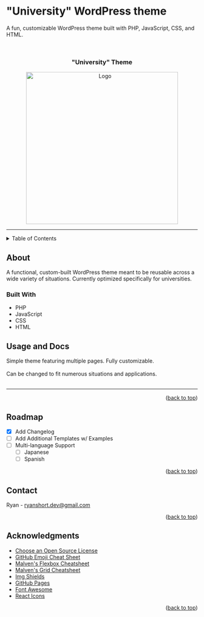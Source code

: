# "University" WordPress theme
A fun, customizable WordPress theme built with PHP, JavaScript, CSS, and HTML.

<div id="top"></div>

<!-- PROJECT LOGO -->

<br />

<h3 align="center">"University" Theme</h3>

<div align="center">
    <img src="https://github.com/RyanShort13110/WordPress-University/blob/main/WP-university-theme.gif" alt="Logo" width="400">
</div>

---

<!-- TABLE OF CONTENTS -->
<details>
  <summary>Table of Contents</summary>
  <ol>
    <li>
      <a href="#about-the-project">About The Project</a>
      <ul>
        <li><a href="#built-with">Built With</a></li>
      </ul>
    </li>
    <li>
      <a href="#getting-started">Getting Started</a>
    </li>
    <li><a href="#usage">Usage</a></li>
    <li><a href="#roadmap">Roadmap</a></li>
    <li><a href="#contact">Contact</a></li>
    <li><a href="#acknowledgments">Acknowledgments</a></li>
  </ol>
</details>



<!-- ABOUT THE PROJECT -->
## About

A functional, custom-built WordPress theme meant to be reusable across a wide variety of situations. Currently optimized specifically for universities.

### Built With

* PHP
* JavaScript
* CSS
* HTML



<!-- USAGE EXAMPLES -->
## Usage and Docs

Simple theme featuring multiple pages. Fully customizable.
<br>
<br>
Can be changed to fit numerous situations and applications. 
<br>
<br>


---


<p align="right">(<a href="#top">back to top</a>)</p>



<!-- ROADMAP -->
## Roadmap

- [x] Add Changelog
- [ ] Add Additional Templates w/ Examples
- [ ] Multi-language Support
    - [ ] Japanese
    - [ ] Spanish

<p align="right">(<a href="#top">back to top</a>)</p>



<!-- CONTACT -->
## Contact

Ryan - ryanshort.dev@gmail.com

<p align="right">(<a href="#top">back to top</a>)</p>



<!-- ACKNOWLEDGMENTS -->
## Acknowledgments

* [Choose an Open Source License](https://choosealicense.com)
* [GitHub Emoji Cheat Sheet](https://www.webpagefx.com/tools/emoji-cheat-sheet)
* [Malven's Flexbox Cheatsheet](https://flexbox.malven.co/)
* [Malven's Grid Cheatsheet](https://grid.malven.co/)
* [Img Shields](https://shields.io)
* [GitHub Pages](https://pages.github.com)
* [Font Awesome](https://fontawesome.com)
* [React Icons](https://react-icons.github.io/react-icons/search)

<p align="right">(<a href="#top">back to top</a>)</p>


<!-- MARKDOWN LINKS & IMAGES -->
<!-- https://www.markdownguide.org/basic-syntax/#reference-style-links -->
[contributors-shield]: https://img.shields.io/github/contributors/othneildrew/Best-README-Template.svg?style=for-the-badge
[contributors-url]: https://github.com/othneildrew/Best-README-Template/graphs/contributors
[forks-shield]: https://img.shields.io/github/forks/othneildrew/Best-README-Template.svg?style=for-the-badge
[forks-url]: https://github.com/othneildrew/Best-README-Template/network/members
[stars-shield]: https://img.shields.io/github/stars/othneildrew/Best-README-Template.svg?style=for-the-badge
[stars-url]: https://github.com/othneildrew/Best-README-Template/stargazers
[issues-shield]: https://img.shields.io/github/issues/othneildrew/Best-README-Template.svg?style=for-the-badge
[issues-url]: https://github.com/othneildrew/Best-README-Template/issues
[license-shield]: https://img.shields.io/github/license/othneildrew/Best-README-Template.svg?style=for-the-badge
[license-url]: https://github.com/othneildrew/Best-README-Template/blob/master/LICENSE.txt
[linkedin-shield]: https://img.shields.io/badge/-LinkedIn-black.svg?style=for-the-badge&logo=linkedin&colorB=555
[linkedin-url]: https://linkedin.com/in/othneildrew
[product-screenshot]: images/screenshot.png


